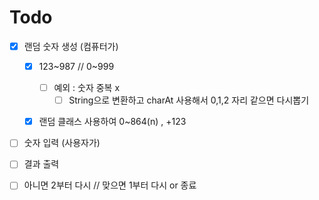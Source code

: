 # Todo
- [x] 랜덤 숫자 생성 (컴퓨터가)
    - [x] 123~987  //  0~999
        - [ ] 예외 : 숫자 중복 x
            - [ ] String으로 변환하고 charAt 사용해서
            0,1,2 자리 같으면 다시뽑기
    - [x] 랜덤 클래스 사용하여 0~864(n) , +123
    
    
- [ ] 숫자 입력 (사용자가)
    
- [ ] 결과 출력

- [ ] 아니면 2부터 다시 // 맞으면 1부터  다시 or 종료

